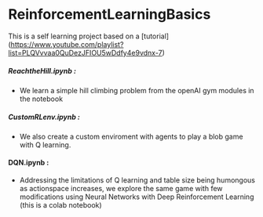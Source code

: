 # ReinforcementLearningBasics

This is a self learning project based on a [tutorial] (https://www.youtube.com/playlist?list=PLQVvvaa0QuDezJFIOU5wDdfy4e9vdnx-7)

##### ReachtheHill.ipynb :
 - We learn a simple hill climbing problem from the openAI gym modules in the notebook 

##### CustomRLenv.ipynb : 
 - We also create a custom enviroment with agents to play a blob game with Q learning.

#### DQN.ipynb :
 - Addressing the limitations of Q learning and table size being humongous as actionspace increases, we explore the same game with few modifications using Neural Networks with Deep Reinforcement Learning (this is a colab notebook)
